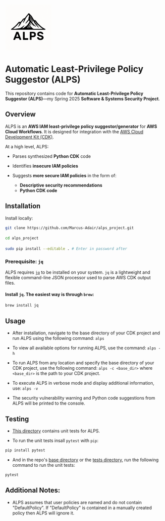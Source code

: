 <p>
  <img src="./assets/ALPS_Logo.png" alt="Project Logo" width="150"/>
</p>

# Automatic Least-Privilege Policy Suggestor (ALPS)

This repository contains code for **Automatic Least-Privilege Policy Suggestor (ALPS)**—my Spring 2025 **Software & Systems Security Project**.

## Overview

ALPS is an **AWS IAM least-privilege policy suggestor/generator** for **AWS Cloud Workflows**. It is designed for integration with the [AWS Cloud Development Kit (CDK)](https://aws.amazon.com/cdk/).

At a high level, ALPS:

- Parses synthesized **Python CDK** code

- Identifies **insecure IAM policies**

- Suggests **more secure IAM policies** in the form of:
  - **Descriptive security recommendations**
  - **Python CDK code**

## Installation

Install locally:

```sh
git clone https://github.com/Marcus-Adair/alps_project.git

cd alps_project

sudo pip install --editable . # Enter in password after

```

### Prerequisite: `jq`

ALPS requires [`jq`](https://stedolan.github.io/jq/) to be installed on your system. `jq` is a lightweight and flexible command-line JSON processor used to parse AWS CDK output files.

#### Install `jq`. The easiest way is through `brew`:

```sh
brew install jq
```

## Usage

- After installation, navigate to the base directory of your CDK project and run ALPS using the following command:
  `alps`

- To view all available options for running ALPS, use the command:
  `alps -h`

- To run ALPS from any location and specify the base directory of your CDK project, use the following command:
  `alps -c <base_dir>`
  where `<base_dir>` is the path to your CDK project.

- To execute ALPS in verbose mode and display additional information, use:
  `alps -v`

- The security vulnerability warning and Python code suggestions from ALPS will be printed to the console.

## Testing

- [This directory](./tests/) contains unit tests for ALPS.

- To run the unit tests insall `pytest` with `pip`:

```sh
pip install pytest
```

- And in the repo's [base directory](./) or the [tests directory](./tests/), run the following command to run the unit tests:

```sh
pytest
```

## Additional Notes:

- ALPS assumes that user policies are named and do not contain "DefaultPolicy". If "DefaultPolicy" is contained in a manually created policy then ALPS will ignore it.
